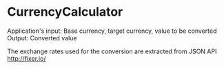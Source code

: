 CurrencyCalculator
==================

Application's input: Base currency, target currency, value to be converted
Output: Converted value

The exchange rates used for the conversion are extracted from JSON API http://fixer.io/
